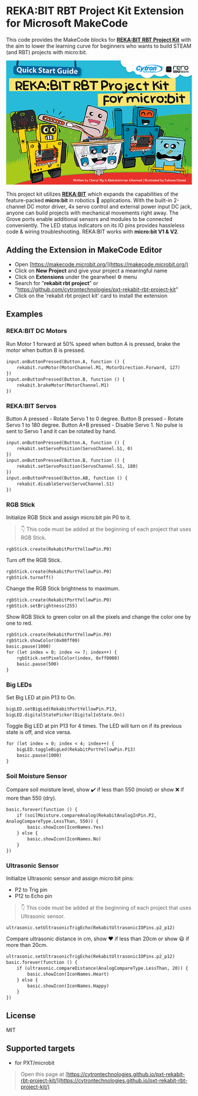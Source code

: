 # REKA:BIT RBT Project Kit Extension for Microsoft MakeCode

This code provides the MakeCode blocks for [**REKA:BIT RBT Project Kit**](https://www.cytron.io/p-reka-bit-rbt-project-kit) with the aim to lower the learning curve for beginners who wants to build STEAM (and RBT) projects with micro:bit.

![REKA:BIT RBT Project Kit](https://github.com/CytronTechnologies/pxt-rekabit-rbt-project-kit/blob/master/image.png)

This project kit utilizes [**REKA:BIT**](https://www.cytron.io/p-rekabit-simplifying-robotics-w-microbit) which expands the capabilities of the feature-packed **micro:bit** in robotics :robot: applications. With the built-in 2-channel DC motor driver, 4x servo control and external power input DC jack, anyone can build projects with mechanical movements right away. The Grove ports enable additional sensors and modules to be connected conveniently. The LED status indicators on its IO pins provides hassleless code & wiring troubleshooting. REKA:BIT works with **micro:bit V1 & V2**.


## Adding the Extension in MakeCode Editor
* Open [https://makecode.microbit.org/](https://makecode.microbit.org/)
* Click on **New Project** and give your project a meaningful name
* Click on **Extensions** under the gearwheel :gear: menu
* Search for "**rekabit rbt project**" or "https://github.com/cytrontechnologies/pxt-rekabit-rbt-project-kit"
* Click on the 'rekabit rbt project kit' card to install the extension


## Examples
### REKA:BIT DC Motors

Run Motor 1 forward at 50% speed when button A is pressed, brake the motor when button B is pressed.

```blocks
input.onButtonPressed(Button.A, function () {
    rekabit.runMotor(MotorChannel.M1, MotorDirection.Forward, 127)
})
input.onButtonPressed(Button.B, function () {
    rekabit.brakeMotor(MotorChannel.M1)
})
```

### REKA:BIT Servos

Button A pressed - Rotate Servo 1 to 0 degree.
Button B pressed - Rotate Servo 1 to 180 degree.
Button A+B pressed - Disable Servo 1. No pulse is sent to Servo 1 and it can be rotated by hand.

```blocks
input.onButtonPressed(Button.A, function () {
    rekabit.setServoPosition(ServoChannel.S1, 0)
})
input.onButtonPressed(Button.B, function () {
    rekabit.setServoPosition(ServoChannel.S1, 180)
})
input.onButtonPressed(Button.AB, function () {
    rekabit.disableServo(ServoChannel.S1)
})
```

### RGB Stick

Initialize RGB Stick and assign micro:bit pin P0 to it.
> :point_down: This code must be added at the beginning of each project that uses RGB Stick.

```blocks
rgbStick.create(RekabitPortYellowPin.P0)
```

Turn off the RGB Stick.

```blocks
rgbStick.create(RekabitPortYellowPin.P0)
rgbStick.turnoff()
```

Change the RGB Stick brightness to maximum.

```blocks
rgbStick.create(RekabitPortYellowPin.P0)
rgbStick.setBrightness(255)
```

Show RGB Stick to green color on all the pixels and change the color one by one to red.

```blocks
rgbStick.create(RekabitPortYellowPin.P0)
rgbStick.showColor(0x00ff00)
basic.pause(1000)
for (let index = 0; index <= 7; index++) {
    rgbStick.setPixelColor(index, 0xff0000)
    basic.pause(500)
}
```

### Big LEDs

Set Big LED at pin P13 to On. 

```blocks
bigLED.setBigLed(RekabitPortYellowPin.P13, bigLED.digitalStatePicker(DigitalIoState.On))
```

Toggle Big LED at pin P13 for 4 times. The LED will turn on if its previous state is off, and vice versa.

```blocks
for (let index = 0; index < 4; index++) {
    bigLED.toggleBigLed(RekabitPortYellowPin.P13)
    basic.pause(1000)
}
```

### Soil Moisture Sensor

Compare soil moisture level, show :heavy_check_mark: if less than 550 (moist) or show :x: if more than 550 (dry).

```blocks
basic.forever(function () {
    if (soilMoisture.compareAnalog(RekabitAnalogInPin.P2, AnalogCompareType.LessThan, 550)) {
        basic.showIcon(IconNames.Yes)
    } else {
        basic.showIcon(IconNames.No)
    }
})
```

### Ultrasonic Sensor

Initialize Ultrasonic sensor and assign micro:bit pins: 
- P2 to Trig pin
- P12 to Echo pin
> :point_down: This code must be added at the beginning of each project that uses Ultrasonic sensor.

```blocks
ultrasonic.setUltrasonicTrigEcho(RekabitUltrasonicIOPins.p2_p12)
```

Compare ultrasonic distance in cm, show :heart: if less than 20cm or show :smiley: if more than 20cm.

```blocks
ultrasonic.setUltrasonicTrigEcho(RekabitUltrasonicIOPins.p2_p12)
basic.forever(function () {
    if (ultrasonic.compareDistance(AnalogCompareType.LessThan, 20)) {
        basic.showIcon(IconNames.Heart)
    } else {
        basic.showIcon(IconNames.Happy)
    }
})
```


## License
MIT

## Supported targets  
* for PXT/microbit

> Open this page at [https://cytrontechnologies.github.io/pxt-rekabit-rbt-project-kit/](https://cytrontechnologies.github.io/pxt-rekabit-rbt-project-kit/)

<script src="https://makecode.com/gh-pages-embed.js"></script><script>makeCodeRender("{{ site.makecode.home_url }}", "{{ site.github.owner_name }}/{{ site.github.repository_name }}");</script>
